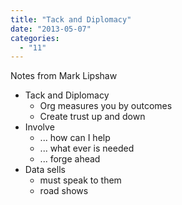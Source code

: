 ```yaml
---
title: "Tack and Diplomacy"
date: "2013-05-07"
categories: 
  - "11"
---
```


Notes from Mark Lipshaw

- Tack and Diplomacy
    - Org measures you by outcomes
    - Create trust up and down
- Involve
    - ... how can I help
    - ... what ever is needed
    - ... forge ahead
- Data sells
    - must speak to them
    - road shows
